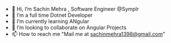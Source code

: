 - 👋 Hi, I’m Sachin Mehra , Software Engineer @Symplr
- 👀 I’m a full time Dotnet Developer
- 🌱 I’m currently learning ANgular
- 💞️ I’m looking to collaborate on Angular Projects
- 📫 How to reach me "Mail me at sachinmehra1398@gmail.com"



<!--
**Sachinnmehra11/sachinnmehra11** is a ✨ _special_ ✨ repository because its `README.md` (this file) appears on your GitHub profile.

Here are some ideas to get you started:

- 🔭 I’m currently working on ...
- 🌱 I’m currently learning ...
- 👯 I’m looking to collaborate on ...
- 🤔 I’m looking for help with ...
- 💬 Ask me about ...
- 📫 How to reach me: ...
- 😄 Pronouns: ...
- ⚡ Fun fact: ...
-->
